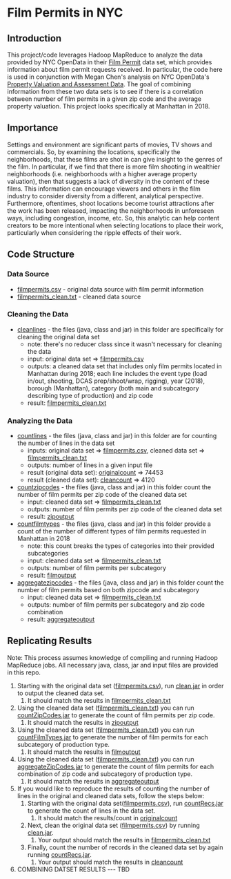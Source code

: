 # Film Permits in NYC

## Introduction

This project/code leverages Hadoop MapReduce to analyze the data provided by NYC OpenData in their [Film Permit](https://data.cityofnewyork.us/City-Government/Film-Permits/tg4x-b46p) data set, which provides information about film permit requests received. In particular, the code here is used in conjunction with Megan Chen's analysis on NYC OpenData's [Property Valuation and Assessment Data](https://data.cityofnewyork.us/City-Government/Property-Valuation-and-Assessment-Data/yjxr-fw8i). The goal of combining information from these two data sets is to see if there is a correlation between number of film permits in a given zip code and the average property valuation. This project looks specifically at Manhattan in 2018.

## Importance

Settings and environment are significant parts of movies, TV shows and commercials. So, by examining the locations, specifically the neighborhoods, that these films are shot in can give insight to the genres of the film. In particular, if we find that there is more film shooting in wealthier neighborhoods (i.e. neighborhoods with a higher average property valuation), then that suggests a lack of diversity in the content of these films. This information can encourage viewers and others in the film industry to consider diversity from a different, analytical perspective. Furthermore, oftentimes, shoot locations become tourist attractions after the work has been released, impacting the neighborhoods in unforeseen ways, including congestion, income, etc. So, this analytic can help content creators to be more intentional when selecting locations to place their work, particularly when considering the ripple effects of their work.


## Code Structure

### Data Source
* [filmpermits.csv](./filmpermits.csv) - original data source with film permit information
* [filmpermits_clean.txt](./filmpermits_clean.txt) - cleaned data source

### Cleaning the Data
* [cleanlines](./cleanlines) - the files (java, class and jar) in this folder are specifically for cleaning the original data set
    * note: there's no reducer class since it wasn't necessary for cleaning the data
    * input: original data set => [filmpermits.csv](./filmpermits.csv)
    * outputs: a cleaned data set that includes only film permits located in Manhattan during 2018; each line includes the event type (load in/out, shooting, DCAS prep/shoot/wrap, rigging), year (2018), borough (Manhattan), category (both main and subcategory describing type of production) and zip code
    * result: [filmpermits_clean.txt](./filmpermits_clean.txt)

### Analyzing the Data
* [countlines](./countlines) - the files (java, class and jar) in this folder are for counting the number of lines in the data set
    * inputs: original data set => [filmpermits.csv](./filmpermits.csv), cleaned data set => [filmpermits_clean.txt](./filmpermits_clean.txt)
    * outputs: number of lines in a given input file
    * result (original data set): [originalcount](./output/originalcount) => 74453
    * result (cleaned data set): [cleancount](./output/cleancount) => 4120
* [countzipcodes](./countzipcodes) - the files (java, class and jar) in this folder count the number of film permits per zip code of the cleaned data set
    * input: cleaned data set => [filmpermits_clean.txt](./filmpermits_clean.txt)
    * outputs: number of film permits per zip code of the cleaned data set
    * result: [zipoutput](./output/zipoutput)
* [countfilmtypes](./countfilmtypes) - the files (java, class and jar) in this folder provide a count of the number of different types of film permits requested in Manhattan in 2018
    * note: this count breaks the types of categories into their provided subcategories
    * input: cleaned data set => [filmpermits_clean.txt](./filmpermits_clean.txt)
    * outputs: number of film permits per subcategory
    * result: [filmoutput](./output/filmoutput)
* [aggregatezipcodes](./aggregatezipcodes) - the files (java, class and jar) in this folder count the number of film permits based on both zipcode and subcategory
    * input: cleaned data set => [filmpermits_clean.txt](./filmpermits_clean.txt)
    * outputs: number of film permits per subcategory and zip code combination
    * result: [aggregateoutput](./output/aggregateoutput)

## Replicating Results

Note: This process assumes knowledge of compiling and running Hadoop MapReduce jobs. All necessary java, class, jar and input files are provided in this repo.

1. Starting with the original data set ([filmpermits.csv](./filmpermits.csv)), run [clean.jar](./cleanlines/clean.jar) in order to output the cleaned data set.
    1. It should match the results in [filmpermits_clean.txt](./filmpermits_clean.txt)
2. Using the cleaned data set ([filmpermits_clean.txt](./filmpermits_clean.txt)) you can run [countZipCodes.jar](./countzipcodes/countZipCodes.jar) to generate the count of film permits per zip code.
    1. It should match the results in [zipoutput](./output/zipoutput)
3. Using the cleaned data set ([filmpermits_clean.txt](./filmpermits_clean.txt)) you can run [countFilmTypes.jar](./countfilmtypes/countFilmTypes.jar) to generate the number of film permits for each subcategory of production type.
    1. It should match the results in [filmoutput](./output/filmoutput)
4. Using the cleaned data set ([filmpermits_clean.txt](./filmpermits_clean.txt)) you can run [aggregateZipCodes.jar](./aggregatezipcodes/aggregateZipCodes.jar) to generate the count of film permits for each combination of zip code and subcategory of production type. 
    1. It should match the results in [aggregateoutput](./output/aggregateoutput)
5. If you would like to reproduce the results of counting the number of lines in the original and cleaned data sets, follow the steps below:
    1. Starting with the original data set([filmpermits.csv](./filmpermits.csv)), run [countRecs.jar](./countlines/countRecs.jar) to generate the count of lines in the data set.
        1. It should match the results/count in [originalcount](./output/originalcount)
    2. Next, clean the original data set ([filmpermits.csv](./filmpermits.csv)) by running [clean.jar](./cleanlines/clean.jar).
        1. Your output should match the results in [filmpermits_clean.txt](./filmpermits_clean.txt)
    3. Finally, count the number of records in the cleaned data set by again running [countRecs.jar](./countlines/countRecs.jar).
        1. Your output should match the results in [cleancount](./output/cleancount)
6. COMBINING DATSET RESULTS --- TBD